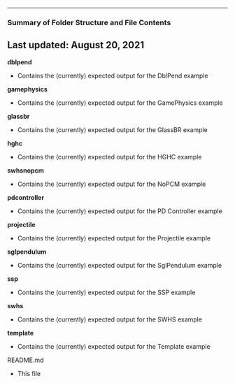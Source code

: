 --------------------------------------------------
### Summary of Folder Structure and File Contents
Last updated: August 20, 2021
--------------------------------------------------

**dblpend**
  - Contains the (currently) expected output for the DblPend example

**gamephysics**
  - Contains the (currently) expected output for the GamePhysics example

**glassbr**
  - Contains the (currently) expected output for the GlassBR example

**hghc**
  - Contains the (currently) expected output for the HGHC example

**swhsnopcm**
  - Contains the (currently) expected output for the NoPCM example
  
**pdcontroller**
  - Contains the (currently) expected output for the PD Controller example

**projectile**
  - Contains the (currently) expected output for the Projectile example

**sglpendulum**
  - Contains the (currently) expected output for the SglPendulum example

**ssp**
  - Contains the (currently) expected output for the SSP example

**swhs**
  - Contains the (currently) expected output for the SWHS example

**template**
  - Contains the (currently) expected output for the Template example


README.md
  - This file
